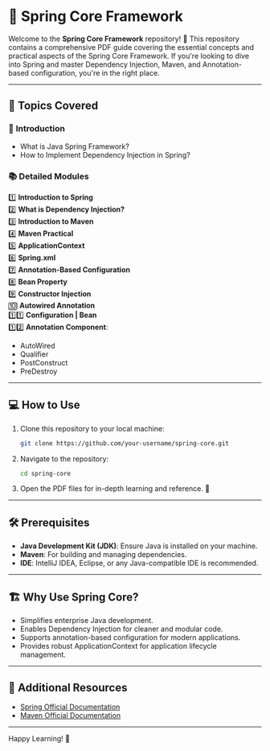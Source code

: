 # 🌱 Spring Core Framework  

Welcome to the **Spring Core Framework** repository! 🚀 This repository contains a comprehensive PDF guide covering the essential concepts and practical aspects of the Spring Core Framework. If you're looking to dive into Spring and master Dependency Injection, Maven, and Annotation-based configuration, you're in the right place.  

---

## 📄 Topics Covered  

### 🌟 **Introduction**  
- What is Java Spring Framework?  
- How to Implement Dependency Injection in Spring?  

### 📚 **Detailed Modules**  
1️⃣ **Introduction to Spring**  
2️⃣ **What is Dependency Injection?**  
3️⃣ **Introduction to Maven**  
4️⃣ **Maven Practical**  
5️⃣ **ApplicationContext**  
6️⃣ **Spring.xml**  
7️⃣ **Annotation-Based Configuration**  
8️⃣ **Bean Property**  
9️⃣ **Constructor Injection**  
🔟 **Autowired Annotation**  
1️⃣1️⃣ **Configuration | Bean**  
1️⃣2️⃣ **Annotation Component**:  
   - AutoWired  
   - Qualifier  
   - PostConstruct  
   - PreDestroy  

---

## 💻 How to Use  

1. Clone this repository to your local machine:  
   ```bash  
   git clone https://github.com/your-username/spring-core.git  
   ```  
2. Navigate to the repository:  
   ```bash  
   cd spring-core  
   ```  
3. Open the PDF files for in-depth learning and reference. 📖  

---

## 🛠 Prerequisites  

- **Java Development Kit (JDK)**: Ensure Java is installed on your machine.  
- **Maven**: For building and managing dependencies.  
- **IDE**: IntelliJ IDEA, Eclipse, or any Java-compatible IDE is recommended.  

---

## 🏗️ Why Use Spring Core?  

- Simplifies enterprise Java development.  
- Enables Dependency Injection for cleaner and modular code.  
- Supports annotation-based configuration for modern applications.  
- Provides robust ApplicationContext for application lifecycle management.  

---


## 🔗 Additional Resources  

- [Spring Official Documentation](https://spring.io/projects/spring-framework)  
- [Maven Official Documentation](https://maven.apache.org/)  

---

Happy Learning! 🎉  
